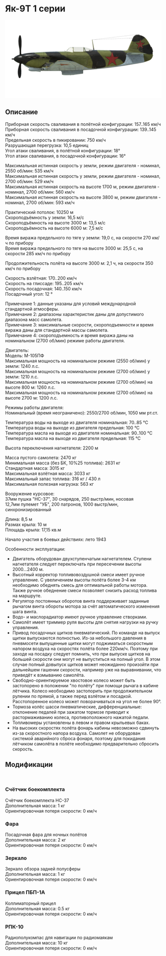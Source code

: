 # Як-9Т 1 серии  
  
![yak9ts1](../images/yak9ts1.png)  
  
## Описание  
  
Приборная скорость сваливания в полётной конфигурации: 157..165 км/ч  
Приборная скорость сваливания в посадочной конфигурации: 139..145 км/ч  
Предельная скорость в пикировании: 750 км/ч  
Разрушающая перегрузка: 10,5 единиц  
Угол атаки сваливания, в полётной конфигурации: 18°  
Угол атаки сваливания, в посадочной конфигурации: 16°  
  
Максимальная истинная скорость у земли, режим двигателя - номинал, 2550 об/мин: 535 км/ч  
Максимальная истинная скорость у земли, режим двигателя - номинал, 2700 об/мин: 529 км/ч  
Максимальная истинная скорость на высоте 1700 м, режим двигателя - номинал, 2700 об/мин: 560 км/ч  
Максимальная истинная скорость на высоте 3800 м, режим двигателя - номинал, 2700 об/мин: 593 км/ч  
  
Практический потолок: 10250 м  
Скороподъёмность у земли: 16,5 м/с  
Скороподъёмность на высоте 3000 м: 13,5 м/с  
Скороподъёмность на высоте 6000 м: 7,5 м/с  
  
Время виража предельного по тяге у земли: 19,0 с, на скорости 270 км/ч по прибору  
Время виража предельного по тяге на высоте 3000 м: 25,5 с, на скорости 285 км/ч по прибору  
  
Продолжительность полёта на высоте 3000 м: 2,1 ч, на скорости 350 км/ч по прибору  
  
Скорость взлётная: 170..200 км/ч  
Скорость на глиссаде: 195..205 км/ч  
Скорость посадочная: 140..150 км/ч  
Посадочный угол: 12 °  
  
Примечание 1: данные указаны для условий международной стандартной атмосферы.  
Примечание 2: диапазоны характеристик даны для допустимого диапазона масс самолета.  
Примечание 3: максимальные скорости, скороподъемности и время виража даны для стандартной массы самолета.  
Примечание 4: скороподъемность и время виража даны на номинальном (2700 об/мин) режиме работы двигателя.  
  
Двигатель:  
Модель: М-105ПФ  
Максимальная мощность на номинальном режиме (2550 об/мин) у земли: 1240 л.с.  
Максимальная мощность на номинальном режиме (2700 об/мин) у земли: 1210 л.с.  
Максимальная мощность на номинальном режиме (2700 об/мин) на высоте 800 м: 1260 л.с.  
Максимальная мощность на номинальном режиме (2700 об/мин) на высоте 2700 м: 1200 л.с.  
  
Режимы работы двигателя:  
Номинальный (время неограничено): 2550/2700 об/мин, 1050 мм рт.ст.  
  
Температура воды на выходе из двигателя номинальная: 70..85 °С  
Температура воды на выходе из двигателя предельная: 100 °С  
Температура масла на выходе из двигателя номинальная: 90..100 °С  
Температура масла на выходе из двигателя предельная: 115 °С  
  
Высота переключения нагнетателя: 2200 м  
  
Масса пустого самолета: 2470 кг  
Минимальная масса (без БК, 10%25 топлива): 2631 кг  
Стандартная масса: 3015 кг  
Максимальная взлётная масса: 3033 кг  
Максимальный запас топлива: 316 кг / 430 л  
Максимальная полезная нагрузка: 563 кг  
  
Вооружение курсовое:  
37мм пушка "НС-37", 30 снарядов, 250 выстр/мин, носовая  
12,7мм пулемет "УБ", 200 патронов, 1000 выстр/мин, синхронизированный  
  
Длина: 8,5 м  
Размах крыла: 10 м  
Площадь крыла: 17,15 кв.м  
  
Начало участия в боевых действиях: лето 1943  
  
Особенности эксплуатации:  
- Двигатель оборудован двухступенчатым нагнетателем. Ступени нагнетателя следует переключать при пересечении высоты 2000...2400 м.  
- Высотный корректор топливовоздушной смеси имеет ручное управление. С увеличением высоты полёта более 3-4 км необходимо обеднять смесь для оптимальной работы мотора. Также ручное обеднение смеси позволяет снизить расход топлива на маршруте.  
- Регулятор постоянных оборотов винта поддерживает заданные рычагом винта обороты мотора за счёт автоматического изменения шага винта.  
- Водо- и маслорадиатор имеют ручное управление створками.  
- Самолёт имеет триммер руля высоты для снятия нагрузки на ручку управления.  
- Привод посадочных щитков пневматический. По команде на выпуск щитки выпускаются полностью. Из-за небольшого давления в пневмосети выпущенные щитки могут поджиматься скоростным напором воздуха на скоростях полёта более 220км/ч. Поэтому при заходе на посадку следует помнить, что при выпуске щитков на большей скорости они могут не выпуститься на полный угол. В этом случае полный довыпуск щитков может неожиданно произойти при дальнейшем гашении скорости, например уже на выравнивании, что приведёт к взмыванию самолёта.  
- Свободно-ориентируемое хвостовое колесо может быть застопорено в положении "по полёту" при помощи рычага в кабине лётчика. Колесо необходимо застопорить при продолжительном рулении по прямой, а также перед взлётом и посадкой. Расстопоренное колесо может поворачиваться на угол не более 90°.  
- Тормоза колёс шасси пневматические, дифференциальные: отклонение педалей при зажатом тормозе приводит к растормаживанию колеса, противоположного нажатой педали.  
- Топливомеры установлены в левом и правом крыльевых баках.  
- На высоких скоростях полёта фонарь кабины невозможно сдвинуть из-за скоростного напора воздуха. Самолет не оборудован системой аварийного сброса фонаря, поэтому для покидания лётчиком самолёта в полёте необходимо предварительно сбросить скорость.  
  
## Модификации  
  ﻿
  
### Счётчик боекомплекта  
  
Счётчик боекомплекта НС-37  
Дополнительная масса: 1 кг  
Ориентировочная потеря скорости: 0 км/ч  ﻿
  
### Фара  
  
Посадочная фара для ночных полётов  
Дополнительная масса: 2 кг  
Ориентировочная потеря скорости: 0 км/ч  ﻿
  
### Зеркало  
  
Зеркало обзора задней полусферы  
Дополнительная масса: 1 кг  
Ориентировочная потеря скорости: 0 км/ч  ﻿
  
### Прицел ПБП-1А  
  
Коллиматорный прицел  
Дополнительная масса: 0.5 кг  
Ориентировочная потеря скорости: 0 км/ч  ﻿
  
### РПК-10  
  
Радиополукомпас для навигации по радиомаякам  
Дополнительная масса: 10 кг  
Ориентировочная потеря скорости: 0 км/ч  